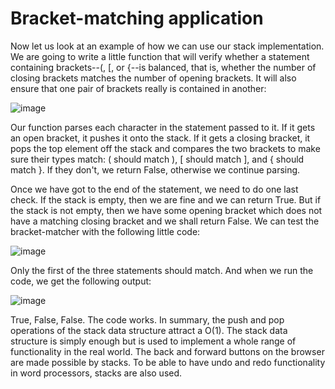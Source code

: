 # Bracket-matching application
Now let us look at an example of how we can use our stack implementation. 
We are going to write a little function that will verify whether a statement containing brackets--(, [, or {--is balanced, that is, 
whether the number of closing brackets matches the number of opening brackets. 
It will also ensure that one pair of brackets really is contained in another:

![image](https://user-images.githubusercontent.com/19671036/60817677-c0335500-a161-11e9-9172-a876a632f8b9.png)

Our function parses each character in the statement passed to it. If it gets an open bracket, it pushes it onto the stack. If it gets a closing bracket, it pops the top element off the stack and compares the two brackets to make sure their types match: ( should match ), [ should match ], and { should match }. If they don't, we return False, otherwise we continue parsing.

Once we have got to the end of the statement, we need to do one last check. If the stack is empty, then we are fine and we can return True. But if the stack is not empty, then we have some opening bracket which does not have a matching closing bracket and we shall return False. We can test the bracket-matcher with the following little code:

![image](https://user-images.githubusercontent.com/19671036/60817723-db05c980-a161-11e9-95c6-0d2ba5abd044.png)

Only the first of the three statements should match. And when we run the code, we get the following output:

![image](https://user-images.githubusercontent.com/19671036/60817828-07b9e100-a162-11e9-99b0-95e7ec0ab840.png)

True, False, False. The code works. In summary, the push and pop operations of the stack data structure attract a O(1). The stack data structure is simply enough but is used to implement a whole range of functionality in the real world. The back and forward buttons on the browser are made possible by stacks. To be able to have undo and redo functionality in word processors, stacks are also used.
